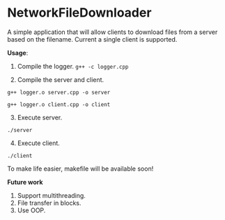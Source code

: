 # NetworkFileDownloader
A simple application that will allow clients to download files from a server based on the filename. Current a single client is supported.

**Usage**:
1. Compile the logger.
`g++ -c logger.cpp`

2. Compile the server and client.

`g++ logger.o server.cpp -o server`

`g++ logger.o client.cpp -o client`

3. Execute server.

`./server`

4. Execute client.

`./client`

To make life easier, makefile will be available soon!

**Future work**
1. Support multithreading.
2. File transfer in blocks.
3. Use OOP.
